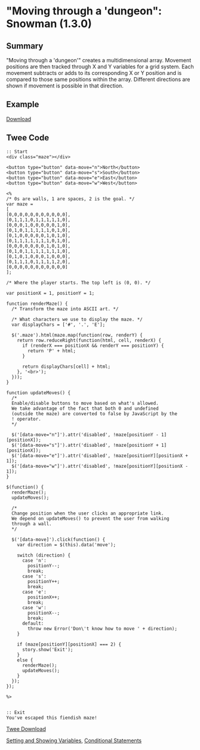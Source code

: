 # "Moving through a 'dungeon": Snowman (1.3.0)

## Summary

"Moving through a 'dungeon'" creates a multidimensional array. Movement positions are then tracked through X and Y variables for a grid system. Each movement subtracts or adds to its corresponding X or Y position and is compared to those same positions within the array. Different directions are shown if movement is possible in that direction.

## Example

[Download](snowman_dungeonmoving_example.html)

## Twee Code

```twee
:: Start
<div class="maze"></div>

<button type="button" data-move="n">North</button>
<button type="button" data-move="s">South</button>
<button type="button" data-move="e">East</button>
<button type="button" data-move="w">West</button>

<%
/* 0s are walls, 1 are spaces, 2 is the goal. */
var maze =
[
[0,0,0,0,0,0,0,0,0,0,0],
[0,1,1,1,0,1,1,1,1,1,0],
[0,0,0,1,0,0,0,0,0,1,0],
[0,1,0,1,1,1,1,1,0,1,0],
[0,1,0,0,0,0,0,1,0,1,0],
[0,1,1,1,1,1,1,1,0,1,0],
[0,0,0,0,0,0,0,1,0,1,0],
[0,1,0,1,1,1,1,1,1,1,0],
[0,1,0,1,0,0,0,1,0,0,0],
[0,1,1,1,0,1,1,1,1,2,0],
[0,0,0,0,0,0,0,0,0,0,0]
];

/* Where the player starts. The top left is (0, 0). */

var positionX = 1, positionY = 1;

function renderMaze() {
  /* Transform the maze into ASCII art. */
  
  /* What characters we use to display the maze. */
  var displayChars = ['#', '.', 'E'];

  $('.maze').html(maze.map(function(row, renderY) {
    return row.reduceRight(function(html, cell, renderX) {
      if (renderX === positionX && renderY === positionY) {
        return 'P' + html;
      }
  
      return displayChars[cell] + html;
    }, '<br>');
  }));
}

function updateMoves() {
  /*
  Enable/disable buttons to move based on what's allowed.
  We take advantage of the fact that both 0 and undefined
  (outside the maze) are converted to false by JavaScript by the
  ! operator.
  */

  $('[data-move="n"]').attr('disabled', !maze[positionY - 1][positionX]);
  $('[data-move="s"]').attr('disabled', !maze[positionY + 1][positionX]);
  $('[data-move="e"]').attr('disabled', !maze[positionY][positionX + 1]);
  $('[data-move="w"]').attr('disabled', !maze[positionY][positionX - 1]);
}

$(function() {
  renderMaze();
  updateMoves();
  
  /*
  Change position when the user clicks an appropriate link.
  We depend on updateMoves() to prevent the user from walking
  through a wall.
  */

  $('[data-move]').click(function() {
    var direction = $(this).data('move');
  
    switch (direction) {
      case 'n':
        positionY--;
        break;
      case 's':
        positionY++;
        break;
      case 'e':
        positionX++;
        break;
      case 'w':
        positionX--;
        break;
      default:
        throw new Error('Don\'t know how to move ' + direction);
    }
  
    if (maze[positionY][positionX] === 2) {
      story.show('Exit');
    }
    else {
      renderMaze();
      updateMoves();
    }
  });
});

%>


:: Exit
You've escaped this fiendish maze!
```

[Twee Download](snowman_dungeonmoving_twee.txt)

[Setting and Showing Variables](../../settingandshowing/snowman/snowman_settingandshowing.md),
[Conditional Statements](../../conditionalstatements/snowman/snowman_conditionalstatements.md)
